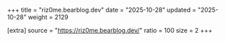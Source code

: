 +++
title = "riz0me.bearblog.dev"
date = "2025-10-28"
updated = "2025-10-28"
weight = 2129

[extra]
source = "https://riz0me.bearblog.dev/"
ratio = 100
size = 2
+++
